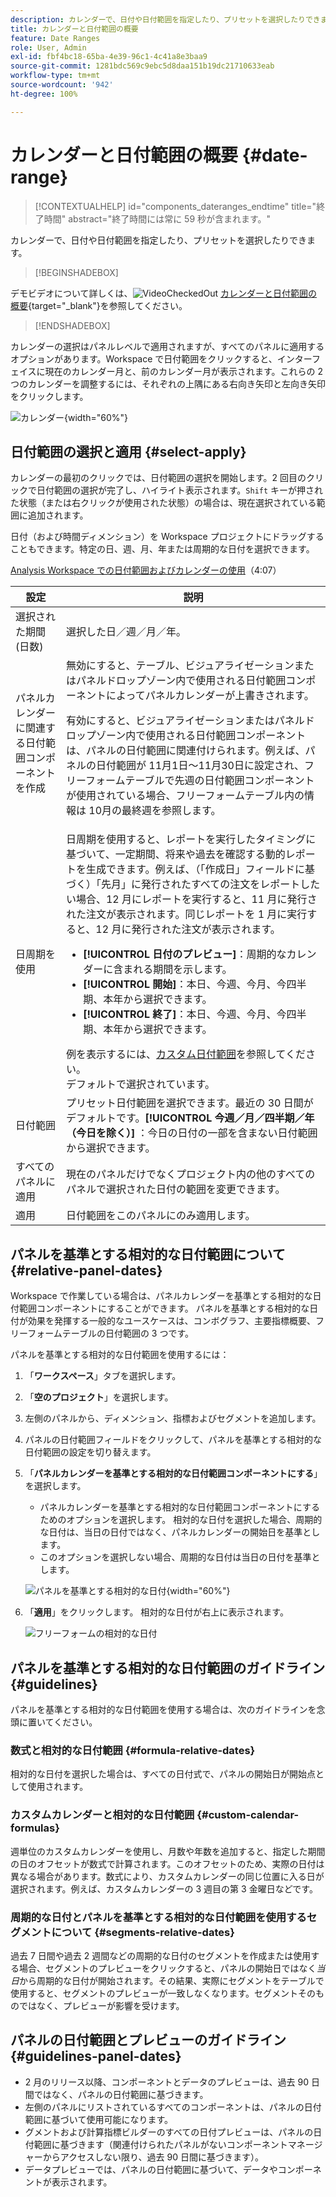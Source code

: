 ```yaml
---
description: カレンダーで、日付や日付範囲を指定したり、プリセットを選択したりできます。
title: カレンダーと日付範囲の概要
feature: Date Ranges
role: User, Admin
exl-id: fbf4bc18-65ba-4e39-96c1-4c41a8e3baa9
source-git-commit: 1281bdc569c9ebc5d8daa151b19dc21710633eab
workflow-type: tm+mt
source-wordcount: '942'
ht-degree: 100%

---
```


# カレンダーと日付範囲の概要 {#date-range}

<!-- markdownlint-disable MD034 -->

>[!CONTEXTUALHELP]
>id="components_dateranges_endtime"
>title="終了時間"
>abstract="終了時間には常に 59 秒が含まれます。"

<!-- markdownlint-enable MD034 -->


カレンダーで、日付や日付範囲を指定したり、プリセットを選択したりできます。


>[!BEGINSHADEBOX]

デモビデオについて詳しくは、![VideoCheckedOut](/help/assets/icons/VideoCheckedOut.svg) [カレンダーと日付範囲の概要](https://video.tv.adobe.com/v/23973?quality=12&learn=on){target="_blank"}を参照してください。

>[!ENDSHADEBOX]


カレンダーの選択はパネルレベルで適用されますが、すべてのパネルに適用するオプションがあります。Workspace で日付範囲をクリックすると、インターフェイスに現在のカレンダー月と、前のカレンダー月が表示されます。これらの 2 つのカレンダーを調整するには、それぞれの上隅にある右向き矢印と左向き矢印をクリックします。

![カレンダー](assets/aw_calendar2.png){width="60%"}

## 日付範囲の選択と適用 {#select-apply}

カレンダーの最初のクリックでは、日付範囲の選択を開始します。2 回目のクリックで日付範囲の選択が完了し、ハイライト表示されます。`Shift` キーが押された状態（または右クリックが使用された状態）の場合は、現在選択されている範囲に追加されます。

日付（および時間ディメンション）を Workspace プロジェクトにドラッグすることもできます。特定の日、週、月、年または周期的な日付を選択できます。

[Analysis Workspace での日付範囲およびカレンダーの使用](https://experienceleague.adobe.com/docs/analytics-learn/tutorials/analysis-workspace/calendar-and-date-ranges/using-dates-in-analysis-workspace.html?lang=ja)（4:07）

| 設定 | 説明 |
|--- |--- |
| 選択された期間 (日数) | 選択した日／週／月／年。 |
| パネルカレンダーに関連する日付範囲コンポーネントを作成 | 無効にすると、テーブル、ビジュアライゼーションまたはパネルドロップゾーン内で使用される日付範囲コンポーネントによってパネルカレンダーが上書きされます。 <p>有効にすると、ビジュアライゼーションまたはパネルドロップゾーン内で使用される日付範囲コンポーネントは、パネルの日付範囲に関連付けられます。例えば、パネルの日付範囲が 11月1日～11月30日に設定され、フリーフォームテーブルで先週の日付範囲コンポーネントが使用されている場合、フリーフォームテーブル内の情報は 10月の最終週を参照します。 |
| 日周期を使用 | 日周期を使用すると、レポートを実行したタイミングに基づいて、一定期間、将来や過去を確認する動的レポートを生成できます。例えば、（「作成日」フィールドに基づく）「先月」に発行されたすべての注文をレポートしたい場合、12 月にレポートを実行すると、11 月に発行された注文が表示されます。同じレポートを 1 月に実行すると、12 月に発行された注文が表示されます。<ul><li>**[!UICONTROL 日付のプレビュー]**：周期的なカレンダーに含まれる期間を示します。</li><li>**[!UICONTROL 開始]**：本日、今週、今月、今四半期、本年から選択できます。</li><li>**[!UICONTROL 終了]**：本日、今週、今月、今四半期、本年から選択できます。</li></ul>例を表示するには、[カスタム日付範囲](/help/analyze/analysis-workspace/components/calendar-date-ranges/custom-date-ranges.md)を参照してください。<br>デフォルトで選択されています。 |
| 日付範囲 | プリセット日付範囲を選択できます。最近の 30 日間がデフォルトです。**[!UICONTROL 今週／月／四半期／年（今日を除く）]** ：今日の日付の一部を含まない日付範囲から選択できます。 |
| すべてのパネルに適用 | 現在のパネルだけでなくプロジェクト内の他のすべてのパネルで選択された日付の範囲を変更できます。 |
| 適用 | 日付範囲をこのパネルにのみ適用します。 |

## パネルを基準とする相対的な日付範囲について {#relative-panel-dates}

Workspace で作業している場合は、パネルカレンダーを基準とする相対的な日付範囲コンポーネントにすることができます。
パネルを基準とする相対的な日付が効果を発揮する一般的なユースケースは、コンボグラフ、主要指標概要、フリーフォームテーブルの日付範囲の 3 つです。

パネルを基準とする相対的な日付範囲を使用するには：

1. 「**ワークスペース**」タブを選択します。
1. 「**空のプロジェクト**」を選択します。
1. 左側のパネルから、ディメンション、指標およびセグメントを追加します。
1. パネルの日付範囲フィールドをクリックして、パネルを基準とする相対的な日付範囲の設定を切り替えます。
1. 「**パネルカレンダーを基準とする相対的な日付範囲コンポーネントにする**」を選択します。
   * パネルカレンダーを基準とする相対的な日付範囲コンポーネントにするためのオプションを選択します。
相対的な日付を選択した場合、周期的な日付は、当日の日付ではなく、パネルカレンダーの開始日を基準とします。
   * このオプションを選択しない場合、周期的な日付は当日の日付を基準とします。

   ![パネルを基準とする相対的な日付](assets/relative-date-selected.png){width="60%"}

1. 「**適用**」をクリックします。
相対的な日付が右上に表示されます。

   ![フリーフォームの相対的な日付](assets/relative-date-range1.png)

## パネルを基準とする相対的な日付範囲のガイドライン {#guidelines}

パネルを基準とする相対的な日付範囲を使用する場合は、次のガイドラインを念頭に置いてください。

### 数式と相対的な日付範囲 {#formula-relative-dates}

相対的な日付を選択した場合は、すべての日付式で、パネルの開始日が開始点として使用されます。

### カスタムカレンダーと相対的な日付範囲 {#custom-calendar-formulas}

週単位のカスタムカレンダーを使用し、月数や年数を追加すると、指定した期間の日のオフセットが数式で計算されます。このオフセットのため、実際の日付は異なる場合があります。数式により、カスタムカレンダーの同じ位置に入る日が選択されます。例えば、カスタムカレンダーの 3 週目の第 3 金曜日などです。

### 周期的な日付とパネルを基準とする相対的な日付範囲を使用するセグメントについて {#segments-relative-dates}

過去 7 日間や過去 2 週間などの周期的な日付のセグメントを作成または使用する場合、セグメントのプレビューをクリックすると、パネルの開始日ではなく&#x200B;*当日*&#x200B;から周期的な日付が開始されます。その結果、実際にセグメントをテーブルで使用すると、セグメントのプレビューが一致しなくなります。セグメントそのものではなく、プレビューが影響を受けます。

## パネルの日付範囲とプレビューのガイドライン {#guidelines-panel-dates}

* 2 月のリリース以降、コンポーネントとデータのプレビューは、過去 90 日間ではなく、パネルの日付範囲に基づきます。
* 左側のパネルにリストされているすべてのコンポーネントは、パネルの日付範囲に基づいて使用可能になります。
* グメントおよび計算指標ビルダーのすべての日付プレビューは、パネルの日付範囲に基づきます（関連付けられたパネルがないコンポーネントマネージャーからアクセスしない限り、過去 90 日間に基づきます）。
* データプレビューでは、パネルの日付範囲に基づいて、データやコンポーネントが表示されます。